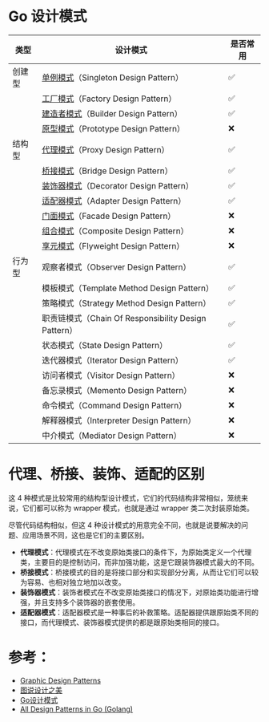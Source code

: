 # Go 设计模式

| 类型     | 设计模式                                                 | 是否常用   |
| -------- | ------------------------------------------------------   | ---------- |
| 创建型   | [单例模式](./01_singleton)（Singleton Design Pattern）   | ✅         |
|          | [工厂模式](./02_factory)（Factory Design Pattern）       | ✅         |
|          | [建造者模式](./03_builder)（Builder Design Pattern）     | ✅         |
|          | [原型模式](./04_prototype)（Prototype Design Pattern）   | ❌         |
| 结构型   | [代理模式](./05_proxy)（Proxy Design Pattern）           | ✅         |
|          | [桥接模式](./06_bridge)（Bridge Design Pattern）         | ✅         |
|          | [装饰器模式](./07_decorator)（Decorator Design Pattern） | ✅         |
|          | [适配器模式](./08_adapter)（Adapter Design Pattern）     | ✅         |
|          | [门面模式](./09_facade)（Facade Design Pattern）         | ❌         |
|          | [组合模式](./10_composite)（Composite Design Pattern）   | ❌         |
|          | [享元模式](./11_flyweight)（Flyweight Design Pattern）   | ❌         |
| 行为型   | 观察者模式（Observer Design Pattern）                    | ✅         |
|          | 模板模式（Template Method Design Pattern）               | ✅         |
|          | 策略模式（Strategy Method Design Pattern）               | ✅         |
|          | 职责链模式（Chain Of Responsibility Design Pattern）     | ✅         |
|          | 状态模式（State Design Pattern）                         | ✅         |
|          | 迭代器模式（Iterator Design Pattern）                    | ✅         |
|          | 访问者模式（Visitor Design Pattern）                     | ❌         |
|          | 备忘录模式（Memento Design Pattern）                     | ❌         |
|          | 命令模式（Command Design Pattern）                       | ❌         |
|          | 解释器模式（Interpreter Design Pattern）                 | ❌         |
|          | 中介模式（Mediator Design Pattern）                      | ❌         |

# 代理、桥接、装饰、适配的区别

这 4 种模式是比较常用的结构型设计模式，它们的代码结构非常相似，笼统来说，它们都可以称为 wrapper 模式，也就是通过 wrapper 类二次封装原始类。

尽管代码结构相似，但这 4 种设计模式的用意完全不同，也就是说要解决的问题、应用场景不同，这也是它们的主要区别。

- **代理模式**：代理模式在不改变原始类接口的条件下，为原始类定义一个代理类，主要目的是控制访问，而非加强功能，这是它跟装饰器模式最大的不同。
- **桥接模式**：桥接模式的目的是将接口部分和实现部分分离，从而让它们可以较为容易、也相对独立地加以改变。
- **装饰器模式**：装饰者模式在不改变原始类接口的情况下，对原始类功能进行增强，并且支持多个装饰器的嵌套使用。
- **适配器模式**：适配器模式是一种事后的补救策略。适配器提供跟原始类不同的接口，而代理模式、装饰器模式提供的都是跟原始类相同的接口。

# 参考：

- [Graphic Design Patterns](https://design-patterns.readthedocs.io/zh_CN/latest/index.html)
- [图说设计之美](https://time.geekbang.org/column/intro/100039001?tab=catalog)
- [Go设计模式](https://lailin.xyz/post/go-design-pattern.html)
- [All Design Patterns in Go (Golang)](https://golangbyexample.com/all-design-patterns-golang/)

